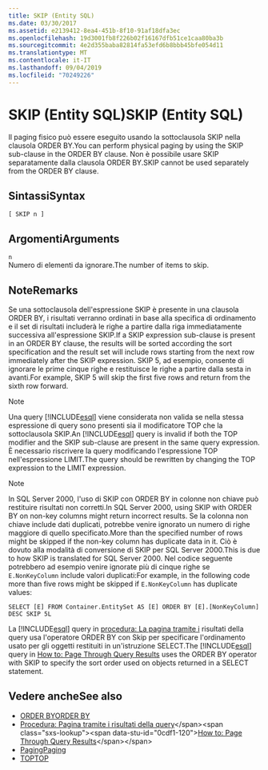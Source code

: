 ```yaml
---
title: SKIP (Entity SQL)
ms.date: 03/30/2017
ms.assetid: e2139412-8ea4-451b-8f10-91af18dfa3ec
ms.openlocfilehash: 19d3001fb8f226b02f16167dfb51ce1caa80ba3b
ms.sourcegitcommit: 4e2d355baba82814fa53efd6b8bbb45bfe054d11
ms.translationtype: MT
ms.contentlocale: it-IT
ms.lasthandoff: 09/04/2019
ms.locfileid: "70249226"
---
```

# <a name="skip-entity-sql"></a><span data-ttu-id="0cdf1-102">SKIP (Entity SQL)</span><span class="sxs-lookup"><span data-stu-id="0cdf1-102">SKIP (Entity SQL)</span></span>

<span data-ttu-id="0cdf1-103">Il paging fisico può essere eseguito usando la sottoclausola SKIP nella clausola ORDER BY.</span><span class="sxs-lookup"><span data-stu-id="0cdf1-103">You can perform physical paging by using the SKIP sub-clause in the ORDER BY clause.</span></span> <span data-ttu-id="0cdf1-104">Non è possibile usare SKIP separatamente dalla clausola ORDER BY.</span><span class="sxs-lookup"><span data-stu-id="0cdf1-104">SKIP cannot be used separately from the ORDER BY clause.</span></span>

## <a name="syntax"></a><span data-ttu-id="0cdf1-105">Sintassi</span><span class="sxs-lookup"><span data-stu-id="0cdf1-105">Syntax</span></span>

```
[ SKIP n ]
```

## <a name="arguments"></a><span data-ttu-id="0cdf1-106">Argomenti</span><span class="sxs-lookup"><span data-stu-id="0cdf1-106">Arguments</span></span>

`n` \
<span data-ttu-id="0cdf1-107">Numero di elementi da ignorare.</span><span class="sxs-lookup"><span data-stu-id="0cdf1-107">The number of items to skip.</span></span>

## <a name="remarks"></a><span data-ttu-id="0cdf1-108">Note</span><span class="sxs-lookup"><span data-stu-id="0cdf1-108">Remarks</span></span>

<span data-ttu-id="0cdf1-109">Se una sottoclausola dell'espressione SKIP è presente in una clausola ORDER BY, i risultati verranno ordinati in base alla specifica di ordinamento e il set di risultati includerà le righe a partire dalla riga immediatamente successiva all'espressione SKIP.</span><span class="sxs-lookup"><span data-stu-id="0cdf1-109">If a SKIP expression sub-clause is present in an ORDER BY clause, the results will be sorted according the sort specification and the result set will include rows starting from the next row immediately after the SKIP expression.</span></span> <span data-ttu-id="0cdf1-110">SKIP 5, ad esempio, consente di ignorare le prime cinque righe e restituisce le righe a partire dalla sesta in avanti.</span><span class="sxs-lookup"><span data-stu-id="0cdf1-110">For example, SKIP 5 will skip the first five rows and return from the sixth row forward.</span></span>

> [!NOTE]
> <span data-ttu-id="0cdf1-111">Una query [!INCLUDE[esql](../../../../../../includes/esql-md.md)] viene considerata non valida se nella stessa espressione di query sono presenti sia il modificatore TOP che la sottoclausola SKIP.</span><span class="sxs-lookup"><span data-stu-id="0cdf1-111">An [!INCLUDE[esql](../../../../../../includes/esql-md.md)] query is invalid if both the TOP modifier and the SKIP sub-clause are present in the same query expression.</span></span> <span data-ttu-id="0cdf1-112">È necessario riscrivere la query modificando l'espressione TOP nell'espressione LIMIT.</span><span class="sxs-lookup"><span data-stu-id="0cdf1-112">The query should be rewritten by changing the TOP expression to the LIMIT expression.</span></span>

> [!NOTE]
> <span data-ttu-id="0cdf1-113">In SQL Server 2000, l'uso di SKIP con ORDER BY in colonne non chiave può restituire risultati non corretti.</span><span class="sxs-lookup"><span data-stu-id="0cdf1-113">In SQL Server 2000, using SKIP with ORDER BY on non-key columns might return incorrect results.</span></span> <span data-ttu-id="0cdf1-114">Se la colonna non chiave include dati duplicati, potrebbe venire ignorato un numero di righe maggiore di quello specificato.</span><span class="sxs-lookup"><span data-stu-id="0cdf1-114">More than the specified number of rows might be skipped if the non-key column has duplicate data in it.</span></span> <span data-ttu-id="0cdf1-115">Ciò è dovuto alla modalità di conversione di SKIP per SQL Server 2000.</span><span class="sxs-lookup"><span data-stu-id="0cdf1-115">This is due to how SKIP is translated for SQL Server 2000.</span></span> <span data-ttu-id="0cdf1-116">Nel codice seguente potrebbero ad esempio venire ignorate più di cinque righe se `E.NonKeyColumn` include valori duplicati:</span><span class="sxs-lookup"><span data-stu-id="0cdf1-116">For example, in the following code more than five rows might be skipped if `E.NonKeyColumn` has duplicate values:</span></span>
>
> `SELECT [E] FROM Container.EntitySet AS [E] ORDER BY [E].[NonKeyColumn] DESC SKIP 5L`

<span data-ttu-id="0cdf1-117">La [!INCLUDE[esql](../../../../../../includes/esql-md.md)] query in [procedura: La pagina tramite i](https://docs.microsoft.com/previous-versions/dotnet/netframework-4.0/bb738702(v=vs.100)) risultati della query usa l'operatore ORDER BY con Skip per specificare l'ordinamento usato per gli oggetti restituiti in un'istruzione SELECT.</span><span class="sxs-lookup"><span data-stu-id="0cdf1-117">The [!INCLUDE[esql](../../../../../../includes/esql-md.md)] query in [How to: Page Through Query Results](https://docs.microsoft.com/previous-versions/dotnet/netframework-4.0/bb738702(v=vs.100)) uses the ORDER BY operator with SKIP to specify the sort order used on objects returned in a SELECT statement.</span></span>

## <a name="see-also"></a><span data-ttu-id="0cdf1-118">Vedere anche</span><span class="sxs-lookup"><span data-stu-id="0cdf1-118">See also</span></span>

- [<span data-ttu-id="0cdf1-119">ORDER BY</span><span class="sxs-lookup"><span data-stu-id="0cdf1-119">ORDER BY</span></span>](order-by-entity-sql.md)
- <span data-ttu-id="0cdf1-120">[Procedura: Pagina tramite i risultati della query](https://docs.microsoft.com/previous-versions/dotnet/netframework-4.0/bb738702(v=vs.100))</span><span class="sxs-lookup"><span data-stu-id="0cdf1-120">[How to: Page Through Query Results](https://docs.microsoft.com/previous-versions/dotnet/netframework-4.0/bb738702(v=vs.100))</span></span>
- [<span data-ttu-id="0cdf1-121">Paging</span><span class="sxs-lookup"><span data-stu-id="0cdf1-121">Paging</span></span>](paging-entity-sql.md)
- [<span data-ttu-id="0cdf1-122">TOP</span><span class="sxs-lookup"><span data-stu-id="0cdf1-122">TOP</span></span>](top-entity-sql.md)
